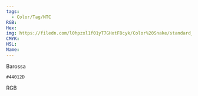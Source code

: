 ```yaml
---
tags:
  - Color/Tag/NTC
RGB:
Hex:
img: https://filedn.com/l0hpzxl1f01yT7GHxtF8cyk/Color%20Snake/standard_csv_to_svg/%23/44012D.svg
CMYK:
HSL:
Name:
---
```

Barossa
```palette
#44012D
```
RGB
